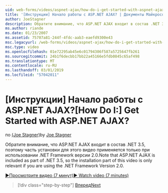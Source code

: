```yaml
---
uid: web-forms/videos/aspnet-ajax/how-do-i-get-started-with-aspnet-ajax
title: '[Инструкции] Начало работы с ASP.NET AJAX? | Документы Майкрософт'
author: JoeStagner
description: Обратите внимание, что ASP.NET AJAX входит в состав .NET 3.5, поэтому часть установки для этого видео применяется, только если вы используете .NET Framework версии 2...
ms.author: riande
ms.date: 01/23/2007
ms.assetid: 75707a81-244f-4fdc-aab3-eaefd9300e43
msc.legacyurl: /web-forms/videos/aspnet-ajax/how-do-i-get-started-with-aspnet-ajax
msc.type: video
ms.openlocfilehash: 01e72295ab45e6c01794306f587a5725647fb261
ms.sourcegitcommit: 24b1f6decbb17bb22a45166e5fdb0845c65af498
ms.translationtype: MT
ms.contentlocale: ru-RU
ms.lasthandoff: 03/01/2019
ms.locfileid: "57042011"
---
```

<a name="how-do-i-get-started-with-aspnet-ajax"></a><span data-ttu-id="0d8ec-104">[Инструкции] Начало работы с ASP.NET AJAX?</span><span class="sxs-lookup"><span data-stu-id="0d8ec-104">[How Do I:] Get Started with ASP.NET AJAX?</span></span>
====================
<span data-ttu-id="0d8ec-105">по [(Joe Stagner)](https://github.com/JoeStagner)</span><span class="sxs-lookup"><span data-stu-id="0d8ec-105">by [Joe Stagner](https://github.com/JoeStagner)</span></span>

<span data-ttu-id="0d8ec-106">Обратите внимание, что ASP.NET AJAX входит в состав .NET 3.5, поэтому часть установки для этого видео применяется только при использовании .NET Framework версии 2.0.</span><span class="sxs-lookup"><span data-stu-id="0d8ec-106">Note that ASP.NET AJAX is included as part of .NET 3.5, so the installation part of this video is only relevant if you are using the .NET Framework Version 2.0.</span></span>

[<span data-ttu-id="0d8ec-107">&#9654;Просмотрите видео (7 минут)</span><span class="sxs-lookup"><span data-stu-id="0d8ec-107">&#9654; Watch video (7 minutes)</span></span>](https://channel9.msdn.com/Blogs/ASP-NET-Site-Videos/how-do-i-get-started-with-aspnet-ajax)

> [!div class="step-by-step"]
> [<span data-ttu-id="0d8ec-108">Вперед</span><span class="sxs-lookup"><span data-stu-id="0d8ec-108">Next</span></span>](how-do-i-implement-dynamic-partial-page-updates-with-aspnet-ajax.md)
